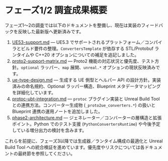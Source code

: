 # フェーズ1/2 調査成果概要

フェーズ1〜2の調査では以下のドキュメントを整備し、現在は実装のフィードバックを反映した最新版へ更新済みです。

1. [UE53-support.md](UE53-support.md) — UE5.3 でサポートされるプラットフォーム／コンパイラとビルド要件の整理。`ConvertersTemplate` が依存する STL/Protobuf ランタイムや C++20 オプションについての補足を追記しました。
2. [proto2-support-matrix.md](proto2-support-matrix.md) — Proto2 機能の対応状況と優先度、テスト方針。`optional` ラッパー、`map` 展開、`unreal.*` オプションの現状反映済みです。
3. [ue-type-design.md](ue-type-design.md) — 生成する UE 側型とヘルパー API の設計方針。実装済みの命名規約、Optional ラッパー構造、Blueprint メタデータマッピングを詳細化しています。
4. [protoc-ubt-integration.md](protoc-ubt-integration.md) — `protoc` プラグイン実装と Unreal Build Tool との連携方法。コンバーター生成物 (`_proto2ue_converters.*`) の扱いと Blueprint 連携の運用ノートを追加しました。
5. [phase2-architecture.md](phase2-architecture.md) — ジェネレーター／コンバーターの層構造と拡張ポイント。Python でのテスト支援 (`PythonConvertersRuntime`) や今後予定している増分出力の検討を含みます。

これらを前提に、フェーズ3以降では生成器／ランタイム構成の最適化と Unreal Build Tool への統合検証を進めています。優先度やリスクについては各ドキュメントの最終節を参照してください。
